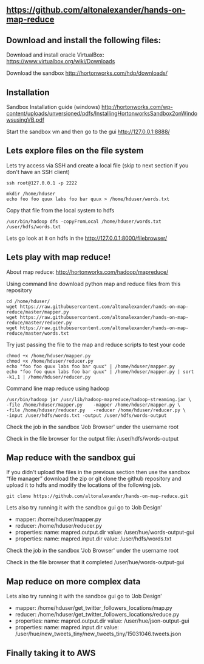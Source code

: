 https://github.com/altonalexander/hands-on-map-reduce
--------

Download and install the following files:
-----

Download and install oracle VirtualBox: https://www.virtualbox.org/wiki/Downloads 

Download the sandbox http://hortonworks.com/hdp/downloads/


Installation
-----
Sandbox Installation guide (windows) http://hortonworks.com/wp-content/uploads/unversioned/pdfs/InstallingHortonworksSandbox2onWindowsusingVB.pdf 

Start the sandbox vm and then go to the gui http://127.0.0.1:8888/


Lets explore files on the file system
------

Lets try access via SSH and create a local file (skip to next section if you don't have an SSH client)

    ssh root@127.0.0.1 -p 2222

    mkdir /home/hduser
    echo foo foo quux labs foo bar quux > /home/hduser/words.txt
    
Copy that file from the local system to hdfs

    /usr/bin/hadoop dfs -copyFromLocal /home/hduser/words.txt /user/hdfs/words.txt

Lets go look at it on hdfs in the http://127.0.0.1:8000/filebrowser/


Lets play with map reduce!
--------

About map reduce: http://hortonworks.com/hadoop/mapreduce/

Using command line download python map and reduce files from this repository

    cd /home/hduser/
    wget https://raw.githubusercontent.com/altonalexander/hands-on-map-reduce/master/mapper.py
    wget https://raw.githubusercontent.com/altonalexander/hands-on-map-reduce/master/reducer.py
    wget https://raw.githubusercontent.com/altonalexander/hands-on-map-reduce/master/words.txt

Try just passing the file to the map and reduce scripts to test your code

    chmod +x /home/hduser/mapper.py
    chmod +x /home/hduser/reducer.py
    echo "foo foo quux labs foo bar quux" | /home/hduser/mapper.py
    echo "foo foo quux labs foo bar quux" | /home/hduser/mapper.py | sort -k1,1 | /home/hduser/reducer.py

Command line map reduce using hadoop

    /usr/bin/hadoop jar /usr/lib/hadoop-mapreduce/hadoop-streaming.jar \
    -file /home/hduser/mapper.py    -mapper /home/hduser/mapper.py \
    -file /home/hduser/reducer.py   -reducer /home/hduser/reducer.py \
    -input /user/hdfs/words.txt -output /user/hdfs/words-output

Check the job in the sandbox 'Job Browser' under the username root

Check in the file browser for the output file: /user/hdfs/words-output


Map reduce with the sandbox gui
-----------

If you didn't upload the files in the previous section then use the sandbox “file manager” download the zip or git clone the github repository and upload it to hdfs and modify the locations of the following job.

    git clone https://github.com/altonalexander/hands-on-map-reduce.git

Lets also try running it with the sandbox gui
go to ‘Job Design’
- mapper: /home/hduser/mapper.py
- reducer: /home/hduser/reducer.py
- properties: name: mapred.output.dir value: /user/hue/words-output-gui
- properties: name: mapred.input.dir value: /user/hdfs/words.txt

Check the job in the sandbox 'Job Browser' under the username root

Check in the file browser that it completed
/user/hue/words-output-gui



Map reduce on more complex data
----------

Lets also try running it with the sandbox gui
go to ‘Job Design’
- mapper: /home/hduser/get_twitter_followers_locations/map.py
- reducer: /home/hduser/get_twitter_followers_locations/reduce.py
- properties: name: mapred.output.dir value: /user/hue/json-output-gui
- properties: name: mapred.input.dir value: /user/hue/new_tweets_tiny/new_tweets_tiny/15031046.tweets.json



Finally taking it to AWS
---------











